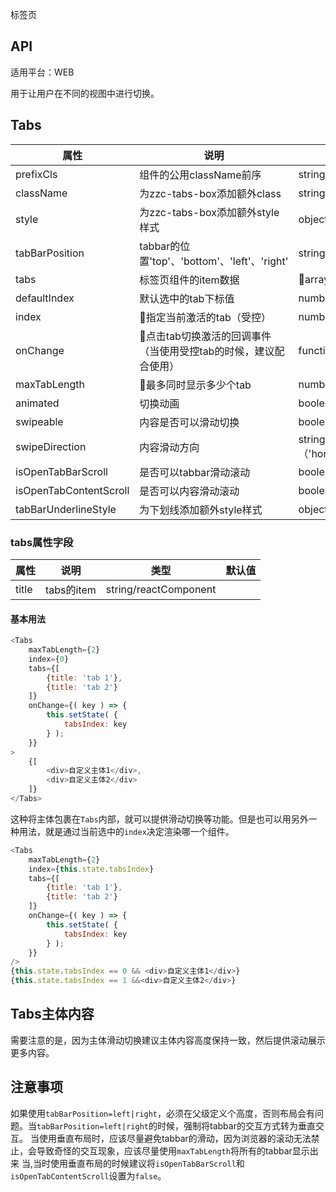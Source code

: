 标签页

## API

适用平台：WEB

用于让用户在不同的视图中进行切换。


## Tabs

| 属性                   | 说明                                                            | 类型                               | 默认值     |
| ---------------------- | --------------------------------------------------------------- | ---------------------------------- | ---------- |
| prefixCls              | 组件的公用className前序                                         | string                             | zds-tabs   |
| className              | 为zzc-tabs-box添加额外class                                     | string                             | ''         |
| style                  | 为zzc-tabs-box添加额外style样式                                 | object                             | {}         |
| tabBarPosition         | tabbar的位置'top'、'bottom'、'left'、'right'                    | string                             | 'top'      |
| tabs                   | 标签页组件的item数据                                            | array                             | []         |
| defaultIndex           | 默认选中的tab下标值                                             | number/string                      | 0          |
| index                  | 指定当前激活的tab（受控）                                      | number/string                      | null       |
| onChange               | 点击tab切换激活的回调事件（当使用受控tab的时候，建议配合使用） | function                           |            |
| maxTabLength           | 最多同时显示多少个tab                                          | number                             | 3          |
| animated               | 切换动画                                                        | boolean                            | true       |
| swipeable              | 内容是否可以滑动切换                                            | boolean                            | true       |
| swipeDirection         | 内容滑动方向                                                    | string（'horizontal'、'vertical'） | horizontal |
| isOpenTabBarScroll     | 是否可以tabbar滑动滚动                                          | boolean                            | true       |
| isOpenTabContentScroll | 是否可以内容滑动滚动                                            | boolean                            | true       |
| tabBarUnderlineStyle   | 为下划线添加额外style样式                                       | object                             | {}         |


### tabs属性字段
| 属性  | 说明       | 类型                  | 默认值 |
| ----- | ---------- | --------------------- | ------ |
| title | tabs的item | string/reactComponent |        |

#### 基本用法
```JavaScript
<Tabs
    maxTabLength={2}
    index={0}
    tabs={[
        {title: 'tab 1'},
        {title: 'tab 2'}
    ]}
    onChange={( key ) => {
        this.setState( {
            tabsIndex: key
        } );
    }}
>
    {[
        <div>自定义主体1</div>,
        <div>自定义主体2</div>
    ]}
</Tabs>
```

这种将主体包裹在`Tabs`内部，就可以提供滑动切换等功能。但是也可以用另外一种用法，就是通过当前选中的`index`决定渲染哪一个组件。


```JavaScript
<Tabs
    maxTabLength={2}
    index={this.state.tabsIndex}
    tabs={[
        {title: 'tab 1'},
        {title: 'tab 2'}
    ]}
    onChange={( key ) => {
        this.setState( {
            tabsIndex: key
        } );
    }}
/>
{this.state.tabsIndex == 0 && <div>自定义主体1</div>}
{this.state.tabsIndex == 1 &&<div>自定义主体2</div>}
```



## Tabs主体内容

需要注意的是，因为主体滑动切换建议主体内容高度保持一致，然后提供滚动展示更多内容。

## 注意事项
如果使用`tabBarPosition=left|right`，必须在父级定义个高度，否则布局会有问题。当`tabBarPosition=left|right`的时候，强制将tabbar的交互方式转为垂直交互。
当使用垂直布局时，应该尽量避免tabbar的滑动，因为浏览器的滚动无法禁止，会导致奇怪的交互现象，应该尽量使用`maxTabLength`将所有的tabbar显示出来
当,当时使用垂直布局的时候建议将`isOpenTabBarScroll`和`isOpenTabContentScroll`设置为`false`。








